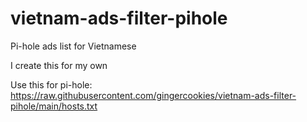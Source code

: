 # vietnam-ads-filter-pihole
Pi-hole ads list for Vietnamese 

I create this for my own

Use this for pi-hole: https://raw.githubusercontent.com/gingercookies/vietnam-ads-filter-pihole/main/hosts.txt
